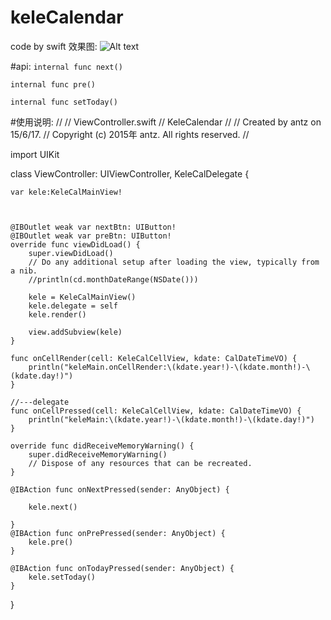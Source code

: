 # keleCalendar
code by swift
效果图:
![Alt text](http://ww1.sinaimg.cn/bmiddle/44f5bdddgw1et8fiscpgrj20dc0mtq4k.jpg)

#api: 
`internal func next()`
  
`internal func pre()`

`internal func setToday()`

#使用说明:
//
//  ViewController.swift
//  KeleCalendar
//
//  Created by antz on 15/6/17.
//  Copyright (c) 2015年 antz. All rights reserved.
//

import UIKit

class ViewController: UIViewController, KeleCalDelegate {

    
    
    var kele:KeleCalMainView!
    
    
    
    @IBOutlet weak var nextBtn: UIButton!
    @IBOutlet weak var preBtn: UIButton!
    override func viewDidLoad() {
        super.viewDidLoad()
        // Do any additional setup after loading the view, typically from a nib.
        //println(cd.monthDateRange(NSDate()))
        
        kele = KeleCalMainView()
        kele.delegate = self
        kele.render()
        
        view.addSubview(kele)
    }
    
    func onCellRender(cell: KeleCalCellView, kdate: CalDateTimeVO) {
        println("keleMain.onCellRender:\(kdate.year!)-\(kdate.month!)-\(kdate.day!)")
    }
    
    //---delegate
    func onCellPressed(cell: KeleCalCellView, kdate: CalDateTimeVO) {
        println("keleMain:\(kdate.year!)-\(kdate.month!)-\(kdate.day!)")
    }

    override func didReceiveMemoryWarning() {
        super.didReceiveMemoryWarning()
        // Dispose of any resources that can be recreated.
    }

    @IBAction func onNextPressed(sender: AnyObject) {
        
        kele.next()
        
    }
    @IBAction func onPrePressed(sender: AnyObject) {
        kele.pre()
    }

    @IBAction func onTodayPressed(sender: AnyObject) {
        kele.setToday()
    }
}


